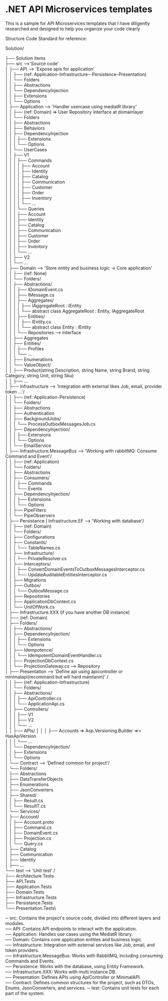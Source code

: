 # .NET API Microservices templates

This is a sample for API Microservices templates that I have diligently researched and designed to help you organize your code clearly

Structure Code Standard for reference:

Solution/

├── Solution items\
├── src -->'Source code'\
│   ├── API --> 'Expose apis for application'\
│   │   ├── (ref: Application-Infrastructure--Persistence-Presentation)\
│   │   └── Folders\
│   │       ├── Abstractions\
│   │       └── DependencyInjection\
│   │           ├── Extensions\
│   │           └── Options\
│   ├── Application --> 'Handler usercase using mediatR library'\
│   │   ├── (ref: Domain) => User Repository interface at domainlayer\
│   │   └── Folders\
│   │       ├── Abstractions\
│   │       ├── Behaviors\
│   │       ├── DependencyInjection\
│   │       │   ├── Extensions\
│   │       │   └── Options\
│   │       └── UserCases\
│   │           ├── V1\
│   │           │   ├── Commands\
│   │           │   │   ├── Account\
│   │           │   │   ├── Identity\
│   │           │   │   ├── Catalog\
│   │           │   │   ├── Communication\
│   │           │   │   ├── Customer\
│   │           │   │   ├── Order\
│   │           │   │   ├── Inventory\
│   │           │   │   └── ...\
│   │           │   └── Queries\
│   │           │       ├── Account\
│   │           │       ├── Identity\
│   │           │       ├── Catalog\
│   │           │       ├── Communication\
│   │           │       ├── Customer\
│   │           │       ├── Order\
│   │           │       ├── Inventory\
│   │           │       └── ...\
│   │           ├── V2\
│   │           └── ...\
│   ├── Domain --> 'Store entity and business logic -> Core application'\
│   │   ├── (ref: None)\
│   │   └── Folders/\
│   │       ├── Abstractions/\
│   │       │   ├── IDomainEvent.cs\
│   │       │   ├── IMessage.cs\
│   │       │   ├── Aggregates/\
│   │       │   │   ├── IAggregateRoot : IEntity\
│   │       │   │   └── abstract class AggregateRoot<TValidator> : Entity<TValidator>, IAggregateRoot\
│   │       │   ├── Entities/\
│   │       │   │   ├── IEntity.cs\
│   │       │   │   └── abstract class Entity<TValidator> : IEntity\
│   │       │   └── Repositories --> Interface\
│   │       ├── Aggregates\
│   │       ├── Entities/\
│   │       │   ├── Profiles\
│   │       │   └── ...\
│   │       ├── Enumerations\
│   │       └── ValueObject/\
│   │           ├── Product(string Description, string Name, string Brand, string Category, string Unit, string Sku)\
│   │           ├── ...\
│   ├── Infrastructure --> 'Integration with external likes Job, email, provider token ...'/\
│   │   ├── (ref: Application-Persistence)\
│   │   └── Folders/\
│   │       ├── Abstractions\
│   │       ├── Authentication\
│   │       ├── BackgroundJobs/\
│   │       │   └── ProcessOutboxMessagesJob.cs\
│   │       ├── DependencyInjection/\
│   │       │   ├── Extensions\
│   │       │   └── Options\
│   │       └── EmailService\
│   ├── Infrastructure.MessageBus --> 'Working with rabbitMQ: Consume Command and Event'/\
│   │   ├── (ref: Application)\
│   │   └── Folders/\
│   │       ├── Abstractions\
│   │       ├── Consumers/\
│   │       │   ├── Commands\
│   │       │   └── Events\
│   │       ├── DependencyInjection/\
│   │       │   ├── Extensions\
│   │       │   └── Options\
│   │       ├── PipeFilters\
│   │       └── PipeObservers\
│   ├── Persistance | Infrastructure.EF --> 'Working with database'/\
│   │   ├── (ref: Domain)\
│   │   └── Folders/\
│   │       ├── Configurations\
│   │       ├── Constants/\
│   │       │   └── TableNames.cs\
│   │       ├── Infrastructure/\
│   │       │   └── PrivateResolver.cs\
│   │       ├── Interceptors/\
│   │       │   ├── ConvertDomainEventsToOutboxMessagesInterceptor.cs\
│   │       │   └── UpdateAuditableEntitiesInterceptor.cs\
│   │       ├── Migrations\
│   │       ├── Outbox/\
│   │       │   └── OutboxMessage.cs\
│   │       ├── Repositories\
│   │       ├── ApplicationDbContext.cs\
│   │       └── UnitOfWork.cs\
│   ├── Infrastructure.XXX (if you have another DB instance)\
│   ├── (ref: Domain)\
│   ├── Folders/\
│   │   ├── Abstractions/\
│   │   ├── DependencyInjection/\
│   │   │   ├── Extensions\
│   │   │   └── Options\
│   │   ├── Idempotence/\
│   │   │   └── IdempotentDomainEventHandler.cs\
│   │   ├── ProjectionDbContext.cs\
│   │   └── ProjectionGateway.cs --> Repository\
│   ├── Presentation  --> 'Define api using apicontroller or minimalapi(recommand but will hard maintanin)' /\
│   │   ├── (ref: Application-Infrastructure)\
│   │   └── Folders/\
│   │       ├── Abstractions/\
│   │       │   ├── ApiController.cs\
│   │       │   └── ApplicationApi.cs\
│   │       ├── Controllers/\
│   │       │   ├── V1\
│   │       │   ├── V2\
│   │       │   └── ...\
│   │       ├── APIs/
│   │       │   ├── Accounts => Asp.Versioning.Builder =>> HasApiVersion\
│   │       │   └── ...\
│   │       └── DependencyInjection/\
│   │           ├── Extensions\
│   │           └── Options\
│   └── Contract --> 'Defined common for project'/\
│       └── Folders/\
│           ├── Abstractions\
│           ├── DataTransferObjects\
│           ├── Enumerations\
│           ├── JsonConverters\
│           ├── Shared/\
│           │   ├── Result.cs\
│           │   └── ResultT.cs\
│           └── Services/\
│               ├── Account/\
│               │   ├── Account.proto\
│               │   ├── Command.cs\
│               │   ├── DomainEvent.cs\
│               │   ├── Projection.cs\
│               │   └── Query.cs\
│               ├── Catalog\
│               ├── Communication\
│               ├── Identity\
│               ├── ...\
└── test --> 'Unit test' /\
    ├── Architecture.Tests\
    ├── API.Tests\
    ├── Application.Tests\
    ├── Domain.Tests\
    ├── Infrastructure.Tests\
    ├── Persistance.Tests\
    └── Presentation.Tests\

─ src: Contains the project's source code, divided into different layers and modules.\
── API: Contains API endpoints to interact with the application.\
── Application: Handles use cases using the MediatR library.\
── Domain: Contains core application entities and business logic.\
── Infrastructure: Integration with external services like Job, email, and token providers.\
── Infrastructure.MessageBus: Works with RabbitMQ, including consuming Commands and Events.\
── Persistence: Works with the database, using Entity Framework.\
── Infrastructure.XXX: Works with multi instance DB.\
── Presentation: Defines APIs using ApiController or MinimalAPI.\
── Contract: Defines common structures for the project, such as DTOs, Enums, JsonConverters, and services.
─ test: Contains unit tests for each part of the system.
